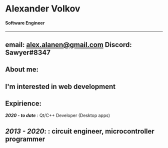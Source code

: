 # **Alexander Volkov**
#### Software Engineer
---
**email:** alex.alanen@gmail.com
**Discord:** Sawyer#8347
---
## About me:
I'm interested in web development
---
## Expirience:
**_2020 - to date_**
: Qt/C++ Developer (Desktop apps)

**_2013 - 2020_**:
: circuit engineer, microcontroller programmer
---